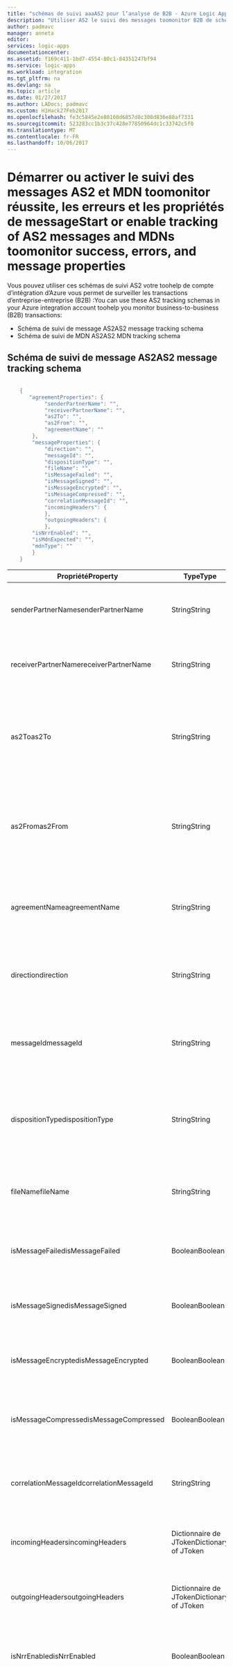 ```yaml
---
title: "schémas de suivi aaaAS2 pour l’analyse de B2B - Azure Logic Apps | Documents Microsoft"
description: "Utiliser AS2 le suivi des messages toomonitor B2B de schémas à partir des transactions dans votre compte de l’intégration d’Azure."
author: padmavc
manager: anneta
editor: 
services: logic-apps
documentationcenter: 
ms.assetid: f169c411-1bd7-4554-80c1-84351247bf94
ms.service: logic-apps
ms.workload: integration
ms.tgt_pltfrm: na
ms.devlang: na
ms.topic: article
ms.date: 01/27/2017
ms.author: LADocs; padmavc
ms.custom: H1Hack27Feb2017
ms.openlocfilehash: fe3c5845e2e80160d6857d8c308d836e88af7331
ms.sourcegitcommit: 523283cc1b3c37c428e77850964dc1c33742c5f0
ms.translationtype: MT
ms.contentlocale: fr-FR
ms.lasthandoff: 10/06/2017
---
```

# <a name="start-or-enable-tracking-of-as2-messages-and-mdns-toomonitor-success-errors-and-message-properties"></a><span data-ttu-id="97055-103">Démarrer ou activer le suivi des messages AS2 et MDN toomonitor réussite, les erreurs et les propriétés de message</span><span class="sxs-lookup"><span data-stu-id="97055-103">Start or enable tracking of AS2 messages and MDNs toomonitor success, errors, and message properties</span></span>
<span data-ttu-id="97055-104">Vous pouvez utiliser ces schémas de suivi AS2 votre toohelp de compte d’intégration d’Azure vous permet de surveiller les transactions d’entreprise-entreprise (B2B) :</span><span class="sxs-lookup"><span data-stu-id="97055-104">You can use these AS2 tracking schemas in your Azure integration account toohelp you monitor business-to-business (B2B) transactions:</span></span>

* <span data-ttu-id="97055-105">Schéma de suivi de message AS2</span><span class="sxs-lookup"><span data-stu-id="97055-105">AS2 message tracking schema</span></span>
* <span data-ttu-id="97055-106">Schéma de suivi de MDN AS2</span><span class="sxs-lookup"><span data-stu-id="97055-106">AS2 MDN tracking schema</span></span>

## <a name="as2-message-tracking-schema"></a><span data-ttu-id="97055-107">Schéma de suivi de message AS2</span><span class="sxs-lookup"><span data-stu-id="97055-107">AS2 message tracking schema</span></span>
````java

    {
       "agreementProperties": {  
            "senderPartnerName": "",  
            "receiverPartnerName": "",  
            "as2To": "",  
            "as2From": "",  
            "agreementName": ""  
        },  
        "messageProperties": {
            "direction": "",
            "messageId": "",
            "dispositionType": "",
            "fileName": "",
            "isMessageFailed": "",
            "isMessageSigned": "",
            "isMessageEncrypted": "",
            "isMessageCompressed": "",
            "correlationMessageId": "",
            "incomingHeaders": {
            },
            "outgoingHeaders": {
            },
        "isNrrEnabled": "",
        "isMdnExpected": "",
        "mdnType": ""
        }
    }
````

| <span data-ttu-id="97055-108">Propriété</span><span class="sxs-lookup"><span data-stu-id="97055-108">Property</span></span> | <span data-ttu-id="97055-109">Type</span><span class="sxs-lookup"><span data-stu-id="97055-109">Type</span></span> | <span data-ttu-id="97055-110">Description</span><span class="sxs-lookup"><span data-stu-id="97055-110">Description</span></span> |
| --- | --- | --- |
| <span data-ttu-id="97055-111">senderPartnerName</span><span class="sxs-lookup"><span data-stu-id="97055-111">senderPartnerName</span></span> | <span data-ttu-id="97055-112">String</span><span class="sxs-lookup"><span data-stu-id="97055-112">String</span></span> | <span data-ttu-id="97055-113">Nom de partenaire de l’expéditeur du message AS2.</span><span class="sxs-lookup"><span data-stu-id="97055-113">AS2 message sender's partner name.</span></span> <span data-ttu-id="97055-114">(facultatif)</span><span class="sxs-lookup"><span data-stu-id="97055-114">(Optional)</span></span> |
| <span data-ttu-id="97055-115">receiverPartnerName</span><span class="sxs-lookup"><span data-stu-id="97055-115">receiverPartnerName</span></span> | <span data-ttu-id="97055-116">String</span><span class="sxs-lookup"><span data-stu-id="97055-116">String</span></span> | <span data-ttu-id="97055-117">Nom de partenaire du destinataire du message AS2.</span><span class="sxs-lookup"><span data-stu-id="97055-117">AS2 message receiver's partner name.</span></span> <span data-ttu-id="97055-118">(facultatif)</span><span class="sxs-lookup"><span data-stu-id="97055-118">(Optional)</span></span> |
| <span data-ttu-id="97055-119">as2To</span><span class="sxs-lookup"><span data-stu-id="97055-119">as2To</span></span> | <span data-ttu-id="97055-120">String</span><span class="sxs-lookup"><span data-stu-id="97055-120">String</span></span> | <span data-ttu-id="97055-121">Nom du destinataire du message AS2 dans les en-têtes de message de type hello AS2 hello.</span><span class="sxs-lookup"><span data-stu-id="97055-121">AS2 message receiver’s name, from hello headers of hello AS2 message.</span></span> <span data-ttu-id="97055-122">(obligatoire)</span><span class="sxs-lookup"><span data-stu-id="97055-122">(Mandatory)</span></span> |
| <span data-ttu-id="97055-123">as2From</span><span class="sxs-lookup"><span data-stu-id="97055-123">as2From</span></span> | <span data-ttu-id="97055-124">String</span><span class="sxs-lookup"><span data-stu-id="97055-124">String</span></span> | <span data-ttu-id="97055-125">Nom de l’expéditeur du message AS2, des en-têtes de message de type hello AS2 de hello.</span><span class="sxs-lookup"><span data-stu-id="97055-125">AS2 message sender’s name, from hello headers of hello AS2 message.</span></span> <span data-ttu-id="97055-126">(obligatoire)</span><span class="sxs-lookup"><span data-stu-id="97055-126">(Mandatory)</span></span> |
| <span data-ttu-id="97055-127">agreementName</span><span class="sxs-lookup"><span data-stu-id="97055-127">agreementName</span></span> | <span data-ttu-id="97055-128">String</span><span class="sxs-lookup"><span data-stu-id="97055-128">String</span></span> | <span data-ttu-id="97055-129">Nom de messages de type hello toowhich accord AS2 hello sont résolus.</span><span class="sxs-lookup"><span data-stu-id="97055-129">Name of hello AS2 agreement toowhich hello messages are resolved.</span></span> <span data-ttu-id="97055-130">(facultatif)</span><span class="sxs-lookup"><span data-stu-id="97055-130">(Optional)</span></span> |
| <span data-ttu-id="97055-131">direction</span><span class="sxs-lookup"><span data-stu-id="97055-131">direction</span></span> | <span data-ttu-id="97055-132">String</span><span class="sxs-lookup"><span data-stu-id="97055-132">String</span></span> | <span data-ttu-id="97055-133">Direction de flux de messages hello, réception ou envoi.</span><span class="sxs-lookup"><span data-stu-id="97055-133">Direction of hello message flow, receive or send.</span></span> <span data-ttu-id="97055-134">(obligatoire)</span><span class="sxs-lookup"><span data-stu-id="97055-134">(Mandatory)</span></span> |
| <span data-ttu-id="97055-135">messageId</span><span class="sxs-lookup"><span data-stu-id="97055-135">messageId</span></span> | <span data-ttu-id="97055-136">String</span><span class="sxs-lookup"><span data-stu-id="97055-136">String</span></span> | <span data-ttu-id="97055-137">ID du message AS2, à partir des en-têtes hello de message de type hello AS2 (facultatif)</span><span class="sxs-lookup"><span data-stu-id="97055-137">AS2 message ID, from hello headers of hello AS2 message (Optional)</span></span> |
| <span data-ttu-id="97055-138">dispositionType</span><span class="sxs-lookup"><span data-stu-id="97055-138">dispositionType</span></span> |<span data-ttu-id="97055-139">String</span><span class="sxs-lookup"><span data-stu-id="97055-139">String</span></span> | <span data-ttu-id="97055-140">Valeur de type de disposition MDN (notification de réception du message).</span><span class="sxs-lookup"><span data-stu-id="97055-140">Message Disposition Notification (MDN) disposition type value.</span></span> <span data-ttu-id="97055-141">(facultatif)</span><span class="sxs-lookup"><span data-stu-id="97055-141">(Optional)</span></span> |
| <span data-ttu-id="97055-142">fileName</span><span class="sxs-lookup"><span data-stu-id="97055-142">fileName</span></span> | <span data-ttu-id="97055-143">String</span><span class="sxs-lookup"><span data-stu-id="97055-143">String</span></span> | <span data-ttu-id="97055-144">Nom de fichier, à partir de l’en-tête de hello du message de type hello AS2.</span><span class="sxs-lookup"><span data-stu-id="97055-144">File name, from hello header of hello AS2 message.</span></span> <span data-ttu-id="97055-145">(facultatif)</span><span class="sxs-lookup"><span data-stu-id="97055-145">(Optional)</span></span> |
| <span data-ttu-id="97055-146">isMessageFailed</span><span class="sxs-lookup"><span data-stu-id="97055-146">isMessageFailed</span></span> |<span data-ttu-id="97055-147">Boolean</span><span class="sxs-lookup"><span data-stu-id="97055-147">Boolean</span></span> | <span data-ttu-id="97055-148">Indique si les messages hello AS2 a échoué.</span><span class="sxs-lookup"><span data-stu-id="97055-148">Whether hello AS2 message failed.</span></span> <span data-ttu-id="97055-149">(obligatoire)</span><span class="sxs-lookup"><span data-stu-id="97055-149">(Mandatory)</span></span> |
| <span data-ttu-id="97055-150">isMessageSigned</span><span class="sxs-lookup"><span data-stu-id="97055-150">isMessageSigned</span></span> | <span data-ttu-id="97055-151">Boolean</span><span class="sxs-lookup"><span data-stu-id="97055-151">Boolean</span></span> | <span data-ttu-id="97055-152">Si le message de type hello AS2 a été signé.</span><span class="sxs-lookup"><span data-stu-id="97055-152">Whether hello AS2 message was signed.</span></span> <span data-ttu-id="97055-153">(obligatoire)</span><span class="sxs-lookup"><span data-stu-id="97055-153">(Mandatory)</span></span> |
| <span data-ttu-id="97055-154">isMessageEncrypted</span><span class="sxs-lookup"><span data-stu-id="97055-154">isMessageEncrypted</span></span> | <span data-ttu-id="97055-155">Boolean</span><span class="sxs-lookup"><span data-stu-id="97055-155">Boolean</span></span> | <span data-ttu-id="97055-156">Indique si le message de type hello AS2 a été chiffré.</span><span class="sxs-lookup"><span data-stu-id="97055-156">Whether hello AS2 message was encrypted.</span></span> <span data-ttu-id="97055-157">(obligatoire)</span><span class="sxs-lookup"><span data-stu-id="97055-157">(Mandatory)</span></span> |
| <span data-ttu-id="97055-158">isMessageCompressed</span><span class="sxs-lookup"><span data-stu-id="97055-158">isMessageCompressed</span></span> |<span data-ttu-id="97055-159">Boolean</span><span class="sxs-lookup"><span data-stu-id="97055-159">Boolean</span></span> | <span data-ttu-id="97055-160">Si le message de type hello AS2 a été compressé.</span><span class="sxs-lookup"><span data-stu-id="97055-160">Whether hello AS2 message was compressed.</span></span> <span data-ttu-id="97055-161">(obligatoire)</span><span class="sxs-lookup"><span data-stu-id="97055-161">(Mandatory)</span></span> |
| <span data-ttu-id="97055-162">correlationMessageId</span><span class="sxs-lookup"><span data-stu-id="97055-162">correlationMessageId</span></span> | <span data-ttu-id="97055-163">String</span><span class="sxs-lookup"><span data-stu-id="97055-163">String</span></span> | <span data-ttu-id="97055-164">ID du message AS2, messages toocorrelate avec MDN.</span><span class="sxs-lookup"><span data-stu-id="97055-164">AS2 message ID, toocorrelate messages with MDNs.</span></span> <span data-ttu-id="97055-165">(facultatif)</span><span class="sxs-lookup"><span data-stu-id="97055-165">(Optional)</span></span> |
| <span data-ttu-id="97055-166">incomingHeaders</span><span class="sxs-lookup"><span data-stu-id="97055-166">incomingHeaders</span></span> |<span data-ttu-id="97055-167">Dictionnaire de JToken</span><span class="sxs-lookup"><span data-stu-id="97055-167">Dictionary of JToken</span></span> | <span data-ttu-id="97055-168">Détails de l’en-tête de message AS2 entrant.</span><span class="sxs-lookup"><span data-stu-id="97055-168">Incoming AS2 message header details.</span></span> <span data-ttu-id="97055-169">(facultatif)</span><span class="sxs-lookup"><span data-stu-id="97055-169">(Optional)</span></span> |
| <span data-ttu-id="97055-170">outgoingHeaders</span><span class="sxs-lookup"><span data-stu-id="97055-170">outgoingHeaders</span></span> |<span data-ttu-id="97055-171">Dictionnaire de JToken</span><span class="sxs-lookup"><span data-stu-id="97055-171">Dictionary of JToken</span></span> | <span data-ttu-id="97055-172">Détails de l’en-tête de message AS2 sortant.</span><span class="sxs-lookup"><span data-stu-id="97055-172">Outgoing AS2 message header details.</span></span> <span data-ttu-id="97055-173">(facultatif)</span><span class="sxs-lookup"><span data-stu-id="97055-173">(Optional)</span></span> |
| <span data-ttu-id="97055-174">isNrrEnabled</span><span class="sxs-lookup"><span data-stu-id="97055-174">isNrrEnabled</span></span> | <span data-ttu-id="97055-175">Boolean</span><span class="sxs-lookup"><span data-stu-id="97055-175">Boolean</span></span> | <span data-ttu-id="97055-176">Utilisez la valeur par défaut si la valeur de hello n’est pas connu.</span><span class="sxs-lookup"><span data-stu-id="97055-176">Use default value if hello value is not known.</span></span> <span data-ttu-id="97055-177">(obligatoire)</span><span class="sxs-lookup"><span data-stu-id="97055-177">(Mandatory)</span></span> |
| <span data-ttu-id="97055-178">isMdnExpected</span><span class="sxs-lookup"><span data-stu-id="97055-178">isMdnExpected</span></span> | <span data-ttu-id="97055-179">Boolean</span><span class="sxs-lookup"><span data-stu-id="97055-179">Boolean</span></span> | <span data-ttu-id="97055-180">Utilisez la valeur par défaut si la valeur de hello n’est pas connu.</span><span class="sxs-lookup"><span data-stu-id="97055-180">Use default value if hello value is not known.</span></span> <span data-ttu-id="97055-181">(obligatoire)</span><span class="sxs-lookup"><span data-stu-id="97055-181">(Mandatory)</span></span> |
| <span data-ttu-id="97055-182">mdnType</span><span class="sxs-lookup"><span data-stu-id="97055-182">mdnType</span></span> | <span data-ttu-id="97055-183">Enum</span><span class="sxs-lookup"><span data-stu-id="97055-183">Enum</span></span> | <span data-ttu-id="97055-184">Les valeurs autorisées sont **NotConfigured**, **Sync** ou **Async**.</span><span class="sxs-lookup"><span data-stu-id="97055-184">Allowed values are **NotConfigured**, **Sync**, and **Async**.</span></span> <span data-ttu-id="97055-185">(obligatoire)</span><span class="sxs-lookup"><span data-stu-id="97055-185">(Mandatory)</span></span> |

## <a name="as2-mdn-tracking-schema"></a><span data-ttu-id="97055-186">Schéma de suivi de MDN AS2</span><span class="sxs-lookup"><span data-stu-id="97055-186">AS2 MDN tracking schema</span></span>
````java

    {
        "agreementProperties": {
                "senderPartnerName": "",
                "receiverPartnerName": "",
                "as2To": "",
                "as2From": "",
                "agreementName": "g"
            },
            "messageProperties": {
                "direction": "",
                "messageId": "",
                "originalMessageId": "",
                "dispositionType": "",
                "isMessageFailed": "",
                "isMessageSigned": "",
                "isNrrEnabled": "",
                "statusCode": "",
                "micVerificationStatus": "",
                "correlationMessageId": "",
                "incomingHeaders": {
                },
                "outgoingHeaders": {
                }
            }
    }
````

| <span data-ttu-id="97055-187">Propriété</span><span class="sxs-lookup"><span data-stu-id="97055-187">Property</span></span> | <span data-ttu-id="97055-188">Type</span><span class="sxs-lookup"><span data-stu-id="97055-188">Type</span></span> | <span data-ttu-id="97055-189">Description</span><span class="sxs-lookup"><span data-stu-id="97055-189">Description</span></span> |
| --- | --- | --- |
| <span data-ttu-id="97055-190">senderPartnerName</span><span class="sxs-lookup"><span data-stu-id="97055-190">senderPartnerName</span></span> | <span data-ttu-id="97055-191">String</span><span class="sxs-lookup"><span data-stu-id="97055-191">String</span></span> | <span data-ttu-id="97055-192">Nom de partenaire de l’expéditeur du message AS2.</span><span class="sxs-lookup"><span data-stu-id="97055-192">AS2 message sender's partner name.</span></span> <span data-ttu-id="97055-193">(facultatif)</span><span class="sxs-lookup"><span data-stu-id="97055-193">(Optional)</span></span> |
| <span data-ttu-id="97055-194">receiverPartnerName</span><span class="sxs-lookup"><span data-stu-id="97055-194">receiverPartnerName</span></span> | <span data-ttu-id="97055-195">String</span><span class="sxs-lookup"><span data-stu-id="97055-195">String</span></span> | <span data-ttu-id="97055-196">Nom de partenaire du destinataire du message AS2.</span><span class="sxs-lookup"><span data-stu-id="97055-196">AS2 message receiver's partner name.</span></span> <span data-ttu-id="97055-197">(facultatif)</span><span class="sxs-lookup"><span data-stu-id="97055-197">(Optional)</span></span> |
| <span data-ttu-id="97055-198">as2To</span><span class="sxs-lookup"><span data-stu-id="97055-198">as2To</span></span> | <span data-ttu-id="97055-199">String</span><span class="sxs-lookup"><span data-stu-id="97055-199">String</span></span> | <span data-ttu-id="97055-200">Nom du partenaire qui reçoit le message de type hello AS2.</span><span class="sxs-lookup"><span data-stu-id="97055-200">Partner name who receives hello AS2 message.</span></span> <span data-ttu-id="97055-201">(obligatoire)</span><span class="sxs-lookup"><span data-stu-id="97055-201">(Mandatory)</span></span> |
| <span data-ttu-id="97055-202">as2From</span><span class="sxs-lookup"><span data-stu-id="97055-202">as2From</span></span> | <span data-ttu-id="97055-203">String</span><span class="sxs-lookup"><span data-stu-id="97055-203">String</span></span> | <span data-ttu-id="97055-204">Nom du partenaire qui a envoyé le message de type hello AS2.</span><span class="sxs-lookup"><span data-stu-id="97055-204">Partner name who sends hello AS2 message.</span></span> <span data-ttu-id="97055-205">(obligatoire)</span><span class="sxs-lookup"><span data-stu-id="97055-205">(Mandatory)</span></span> |
| <span data-ttu-id="97055-206">agreementName</span><span class="sxs-lookup"><span data-stu-id="97055-206">agreementName</span></span> | <span data-ttu-id="97055-207">String</span><span class="sxs-lookup"><span data-stu-id="97055-207">String</span></span> | <span data-ttu-id="97055-208">Nom de messages de type hello toowhich accord AS2 hello sont résolus.</span><span class="sxs-lookup"><span data-stu-id="97055-208">Name of hello AS2 agreement toowhich hello messages are resolved.</span></span> <span data-ttu-id="97055-209">(facultatif)</span><span class="sxs-lookup"><span data-stu-id="97055-209">(Optional)</span></span> |
| <span data-ttu-id="97055-210">direction</span><span class="sxs-lookup"><span data-stu-id="97055-210">direction</span></span> |<span data-ttu-id="97055-211">String</span><span class="sxs-lookup"><span data-stu-id="97055-211">String</span></span> | <span data-ttu-id="97055-212">Direction de flux de messages hello, réception ou envoi.</span><span class="sxs-lookup"><span data-stu-id="97055-212">Direction of hello message flow, receive or send.</span></span> <span data-ttu-id="97055-213">(obligatoire)</span><span class="sxs-lookup"><span data-stu-id="97055-213">(Mandatory)</span></span> |
| <span data-ttu-id="97055-214">messageId</span><span class="sxs-lookup"><span data-stu-id="97055-214">messageId</span></span> | <span data-ttu-id="97055-215">String</span><span class="sxs-lookup"><span data-stu-id="97055-215">String</span></span> | <span data-ttu-id="97055-216">ID du message AS2.</span><span class="sxs-lookup"><span data-stu-id="97055-216">AS2 message ID.</span></span> <span data-ttu-id="97055-217">(facultatif)</span><span class="sxs-lookup"><span data-stu-id="97055-217">(Optional)</span></span> |
| <span data-ttu-id="97055-218">originalMessageId</span><span class="sxs-lookup"><span data-stu-id="97055-218">originalMessageId</span></span> |<span data-ttu-id="97055-219">String</span><span class="sxs-lookup"><span data-stu-id="97055-219">String</span></span> | <span data-ttu-id="97055-220">ID du message AS2 d’origine.</span><span class="sxs-lookup"><span data-stu-id="97055-220">AS2 original message ID.</span></span> <span data-ttu-id="97055-221">(facultatif)</span><span class="sxs-lookup"><span data-stu-id="97055-221">(Optional)</span></span> |
| <span data-ttu-id="97055-222">dispositionType</span><span class="sxs-lookup"><span data-stu-id="97055-222">dispositionType</span></span> | <span data-ttu-id="97055-223">String</span><span class="sxs-lookup"><span data-stu-id="97055-223">String</span></span> | <span data-ttu-id="97055-224">Valeur du type de disposition MDN.</span><span class="sxs-lookup"><span data-stu-id="97055-224">MDN disposition type value.</span></span> <span data-ttu-id="97055-225">(facultatif)</span><span class="sxs-lookup"><span data-stu-id="97055-225">(Optional)</span></span> |
| <span data-ttu-id="97055-226">isMessageFailed</span><span class="sxs-lookup"><span data-stu-id="97055-226">isMessageFailed</span></span> |<span data-ttu-id="97055-227">Boolean</span><span class="sxs-lookup"><span data-stu-id="97055-227">Boolean</span></span> | <span data-ttu-id="97055-228">Indique si les messages hello AS2 a échoué.</span><span class="sxs-lookup"><span data-stu-id="97055-228">Whether hello AS2 message failed.</span></span> <span data-ttu-id="97055-229">(obligatoire)</span><span class="sxs-lookup"><span data-stu-id="97055-229">(Mandatory)</span></span> |
| <span data-ttu-id="97055-230">isMessageSigned</span><span class="sxs-lookup"><span data-stu-id="97055-230">isMessageSigned</span></span> |<span data-ttu-id="97055-231">Boolean</span><span class="sxs-lookup"><span data-stu-id="97055-231">Boolean</span></span> | <span data-ttu-id="97055-232">Si le message de type hello AS2 a été signé.</span><span class="sxs-lookup"><span data-stu-id="97055-232">Whether hello AS2 message was signed.</span></span> <span data-ttu-id="97055-233">(obligatoire)</span><span class="sxs-lookup"><span data-stu-id="97055-233">(Mandatory)</span></span> |
| <span data-ttu-id="97055-234">isNrrEnabled</span><span class="sxs-lookup"><span data-stu-id="97055-234">isNrrEnabled</span></span> | <span data-ttu-id="97055-235">Boolean</span><span class="sxs-lookup"><span data-stu-id="97055-235">Boolean</span></span> | <span data-ttu-id="97055-236">Utilisez la valeur par défaut si la valeur de hello n’est pas connu.</span><span class="sxs-lookup"><span data-stu-id="97055-236">Use default value if hello value is not known.</span></span> <span data-ttu-id="97055-237">(obligatoire)</span><span class="sxs-lookup"><span data-stu-id="97055-237">(Mandatory)</span></span> |
| <span data-ttu-id="97055-238">statusCode</span><span class="sxs-lookup"><span data-stu-id="97055-238">statusCode</span></span> | <span data-ttu-id="97055-239">Enum</span><span class="sxs-lookup"><span data-stu-id="97055-239">Enum</span></span> | <span data-ttu-id="97055-240">Les valeurs autorisées sont **Accepted**, **Rejected** et **AcceptedWithErrors**.</span><span class="sxs-lookup"><span data-stu-id="97055-240">Allowed values are **Accepted**, **Rejected**, and **AcceptedWithErrors**.</span></span> <span data-ttu-id="97055-241">(obligatoire)</span><span class="sxs-lookup"><span data-stu-id="97055-241">(Mandatory)</span></span> |
| <span data-ttu-id="97055-242">micVerificationStatus</span><span class="sxs-lookup"><span data-stu-id="97055-242">micVerificationStatus</span></span> | <span data-ttu-id="97055-243">Enum</span><span class="sxs-lookup"><span data-stu-id="97055-243">Enum</span></span> | <span data-ttu-id="97055-244">Les valeurs autorisées sont **NotApplicable**, **Succeeded** et **Failed**.</span><span class="sxs-lookup"><span data-stu-id="97055-244">Allowed values are **NotApplicable**, **Succeeded**, and **Failed**.</span></span> <span data-ttu-id="97055-245">(obligatoire)</span><span class="sxs-lookup"><span data-stu-id="97055-245">(Mandatory)</span></span> |
| <span data-ttu-id="97055-246">correlationMessageId</span><span class="sxs-lookup"><span data-stu-id="97055-246">correlationMessageId</span></span> | <span data-ttu-id="97055-247">String</span><span class="sxs-lookup"><span data-stu-id="97055-247">String</span></span> | <span data-ttu-id="97055-248">ID de corrélation.</span><span class="sxs-lookup"><span data-stu-id="97055-248">Correlation ID.</span></span> <span data-ttu-id="97055-249">Hello d’origine sollicités ID (ID du message hello pour lequel le MDN est configuré de hello).</span><span class="sxs-lookup"><span data-stu-id="97055-249">hello original messaged ID (hello message ID of hello message for which MDN is configured).</span></span> <span data-ttu-id="97055-250">(facultatif)</span><span class="sxs-lookup"><span data-stu-id="97055-250">(Optional)</span></span> |
| <span data-ttu-id="97055-251">incomingHeaders</span><span class="sxs-lookup"><span data-stu-id="97055-251">incomingHeaders</span></span> | <span data-ttu-id="97055-252">Dictionnaire de JToken</span><span class="sxs-lookup"><span data-stu-id="97055-252">Dictionary of JToken</span></span> | <span data-ttu-id="97055-253">Indique les détails de l’en-tête de message entrant.</span><span class="sxs-lookup"><span data-stu-id="97055-253">Indicates incoming message header details.</span></span> <span data-ttu-id="97055-254">(facultatif)</span><span class="sxs-lookup"><span data-stu-id="97055-254">(Optional)</span></span> |
| <span data-ttu-id="97055-255">outgoingHeaders</span><span class="sxs-lookup"><span data-stu-id="97055-255">outgoingHeaders</span></span> |<span data-ttu-id="97055-256">Dictionnaire de JToken</span><span class="sxs-lookup"><span data-stu-id="97055-256">Dictionary of JToken</span></span> | <span data-ttu-id="97055-257">Indique les détails de l’en-tête de message sortant.</span><span class="sxs-lookup"><span data-stu-id="97055-257">Indicates outgoing message header details.</span></span> <span data-ttu-id="97055-258">(facultatif)</span><span class="sxs-lookup"><span data-stu-id="97055-258">(Optional)</span></span> |

## <a name="next-steps"></a><span data-ttu-id="97055-259">Étapes suivantes</span><span class="sxs-lookup"><span data-stu-id="97055-259">Next steps</span></span>
* <span data-ttu-id="97055-260">En savoir plus sur hello [Pack d’intégration Enterprise](../logic-apps/logic-apps-enterprise-integration-overview.md).</span><span class="sxs-lookup"><span data-stu-id="97055-260">Learn more about hello [Enterprise Integration Pack](../logic-apps/logic-apps-enterprise-integration-overview.md).</span></span>    
* <span data-ttu-id="97055-261">En savoir plus sur le [suivi des messages B2B](logic-apps-monitor-b2b-message.md).</span><span class="sxs-lookup"><span data-stu-id="97055-261">Learn more about [monitoring B2B messages](logic-apps-monitor-b2b-message.md).</span></span>   
* <span data-ttu-id="97055-262">En savoir plus sur les [schémas de suivi personnalisé B2B](logic-apps-track-integration-account-custom-tracking-schema.md).</span><span class="sxs-lookup"><span data-stu-id="97055-262">Learn more about [B2B custom tracking schemas](logic-apps-track-integration-account-custom-tracking-schema.md).</span></span>   
* <span data-ttu-id="97055-263">En savoir plus sur le [schéma de suivi X12](logic-apps-track-integration-account-x12-tracking-schema.md).</span><span class="sxs-lookup"><span data-stu-id="97055-263">Learn more about [X12 tracking schemas](logic-apps-track-integration-account-x12-tracking-schema.md).</span></span>   
* <span data-ttu-id="97055-264">En savoir plus sur [le suivi des messages B2B dans le portail Operations Management Suite de hello](../logic-apps/logic-apps-track-b2b-messages-omsportal.md).</span><span class="sxs-lookup"><span data-stu-id="97055-264">Learn about [tracking B2B messages in hello Operations Management Suite portal](../logic-apps/logic-apps-track-b2b-messages-omsportal.md).</span></span>
